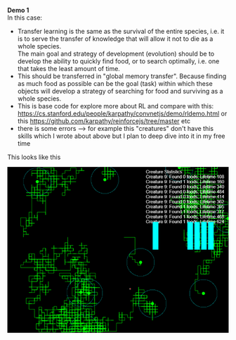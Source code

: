 <b>Demo 1</b><br />
In this case: <br />
- Transfer learning is the same as the survival of the entire species, i.e. it is to serve the transfer of knowledge that will allow it not to die as a whole species. <br />
The main goal and strategy of development (evolution) should be to develop the ability to quickly find food, or to search optimally, i.e. one that takes the least amount of time. 
- This should be transferred in "global memory transfer". Because finding as much food as possible can be the goal (task) within which these objects will develop a strategy of searching 
for food and surviving as a whole species.<br />
- This is base code for explore more about RL and compare with this: https://cs.stanford.edu/people/karpathy/convnetjs/demo/rldemo.html
or this https://github.com/karpathy/reinforcejs/tree/master etc
- there is some errors  --> for example this "creatures" don't have this skills  which I wrote about above but I plan to deep dive into it in my free time <br />

This looks like this <br />

![dump](https://raw.githubusercontent.com/KarolDuracz/scratchpad/main/MachineLearning/rl_demo1_screenshot.png)

